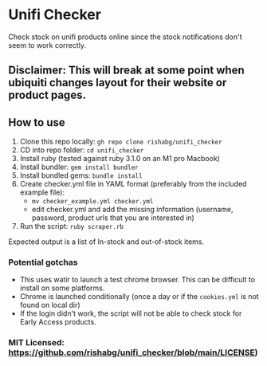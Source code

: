 # Unifi Checker
Check stock on unifi products online since the stock notifications don't seem to work correctly.

## Disclaimer: This will break at some point when ubiquiti changes layout for their website or product pages.

## How to use

1. Clone this repo locally: ```gh repo clone rishabg/unifi_checker```
2. CD into repo folder: ```cd unifi_checker```
3. Install ruby (tested against ruby 3.1.0 on an M1 pro Macbook)
4. Install bundler: ```gem install bundler```
5. Install bundled gems: ```bundle install```
6. Create checker.yml file in YAML format (preferably from the included example file):
      * ```mv checker_example.yml checker.yml```
      * edit checker.yml and add the missing information (username, password, product urls that you are interested in)
8. Run the script: ```ruby scraper.rb```

Expected output is a list of In-stock and out-of-stock items.

### Potential gotchas
- This uses watir to launch a test chrome browser. This can be difficult to install on some platforms.
- Chrome is launched conditionally (once a day or if the ```cookies.yml``` is not found on local dir)
- If the login didn't work, the script will not be able to check stock for Early Access products.


### MIT Licensed: https://github.com/rishabg/unifi_checker/blob/main/LICENSE)

